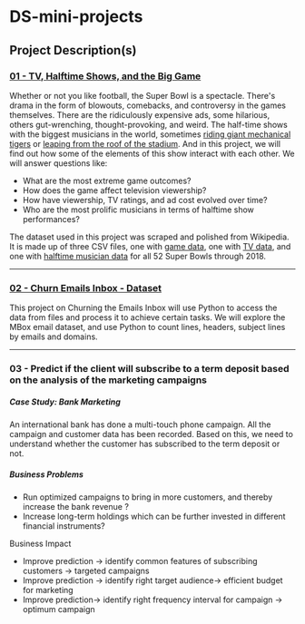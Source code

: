 # DS-mini-projects

## Project Description(s)

### [01 - TV, Halftime Shows, and the Big Game](https://github.com/nitishmalpotra/DS-mini-projects/tree/main/01%20-%20TV%2C%20Halftime%20Shows%2C%20and%20the%20Big%20Game)

Whether or not you like football, the Super Bowl is a spectacle. There's drama in the form of blowouts, comebacks, and controversy in the games themselves. There are the ridiculously expensive ads, some hilarious, others gut-wrenching, thought-provoking, and weird. The half-time shows with the biggest musicians in the world, sometimes [riding giant mechanical tigers](https://www.youtube.com/watch?v=ZD1QrIe--_Y&feature=youtu.be&t=14) or [leaping from the roof of the stadium](https://www.youtube.com/watch?v=mjrdywp5nyE&feature=youtu.be&t=62). And in this project, we will find out how some of the elements of this show interact with each other. We will answer questions like:

- What are the most extreme game outcomes?
- How does the game affect television viewership?
- How have viewership, TV ratings, and ad cost evolved over time?
- Who are the most prolific musicians in terms of halftime show performances?

The dataset used in this project was scraped and polished from Wikipedia. It is made up of three CSV files, one with [game data](https://en.wikipedia.org/wiki/List_of_Super_Bowl_champions), one with [TV data](https://en.wikipedia.org/wiki/Super_Bowl_television_ratings), and one with [halftime musician data](https://en.wikipedia.org/wiki/List_of_Super_Bowl_halftime_shows) for all 52 Super Bowls through 2018.

***

### [02 - Churn Emails Inbox - Dataset](https://github.com/nitishmalpotra/DS-mini-projects/tree/main/02%20-%20Churn%20Emails%20-%20Dataset)

This project on Churning the Emails Inbox will use Python to access the data from files and process it to achieve certain tasks. We will explore the MBox email dataset, and use Python to count lines, headers, subject lines by emails and domains.

***

### 03 - Predict if the client will subscribe to a term deposit based on the analysis of the marketing campaigns

##### Case Study: Bank Marketing
An international bank has done a multi-touch phone campaign. All the campaign and customer data has been recorded. Based on this, we need to understand whether the customer has subscribed to the term deposit or not.

##### Business Problems
- Run optimized campaigns to bring in more customers, and thereby increase the bank revenue ?
- Increase long-term holdings which can be further invested in different financial instruments?

Business Impact
- Improve prediction -> identify common features of subscribing customers -> targeted campaigns
- Improve prediction -> identify right target audience-> efficient budget for marketing
- Improve prediction-> identify right frequency interval for campaign -> optimum campaign
